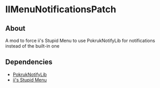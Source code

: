 # IIMenuNotificationsPatch
## About
A mod to force ii's Stupid Menu to use PokrukNotifyLib for notifications instead of the built-in one
## Dependencies
* [PokrukNotifyLib](https://github.com/Pokruk/PokrukNotifyLib)
* [ii's Stupid Menu](https://github.com/iiDk-the-actual/iis.Stupid.Menu)
